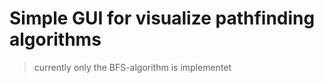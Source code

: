 # Simple GUI for visualize pathfinding algorithms
> currently only the BFS-algorithm is implementet
